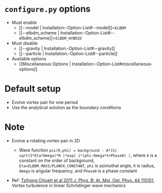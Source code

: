 # `configure.py` options
- Must enable
   - [[--model | Installation:-Option-List#--model]]=`ELBDM`
   - [[--elbdm_scheme | Installation:-Option-List#--elbdm_scheme]]=`ELBDM_HYBRID`
- Must disable
   - [[--gravity | Installation:-Option-List#--gravity]]
   - [[--particle | Installation:-Option-List#--particle]]
- Available options
   - [[Miscellaneous Options | Installation:-Option-List#miscellaneous-options]]


# Default setup
- Evolve vortex pair for one period
- Use the analytical solution as the boundary conditions


# Note
- Evolve a rotating vortex pair in 2D
   - Wave function `psi(R,phi) = background - A*J1( sqrt(2*Eta*Omega)*R )*exp( i*(phi-Omega*t+Phase0) )`,
     where `A` is a constant on the order of background, `Eta=ELBDM_MASS/PLANCK_CONSTANT`,
     `phi` is azimuthal angle, `R` is radius, `Omega` is angular frequency, and `Phase0` is a phase constant

- Ref: [Tzihong Chiueh et al 2011 J. Phys. B: At. Mol. Opt. Phys. 44 115101](https://doi.org/10.1088/0953-4075/44/11/115101),
  Vortex turbulence in linear Schrödinger wave mechanics
